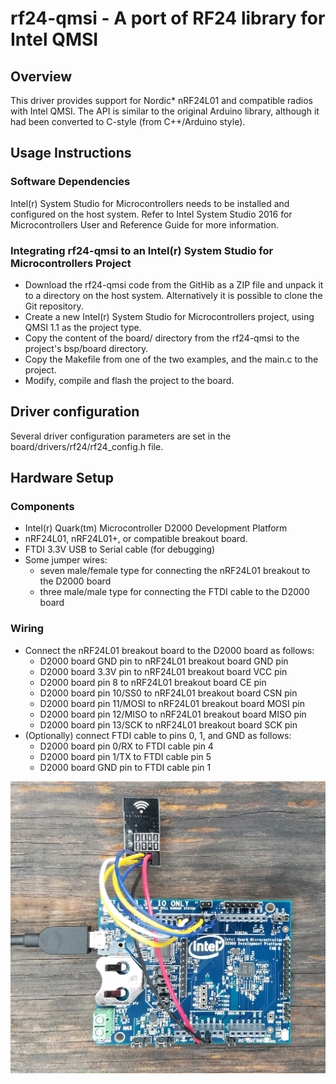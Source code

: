 # rf24-qmsi - A port of RF24 library for Intel QMSI

## Overview

This driver provides support for Nordic* nRF24L01 and compatible radios with Intel QMSI. The API is similar to the original
Arduino library, although it had been converted to C-style (from C++/Arduino style).

## Usage Instructions

### Software Dependencies

Intel(r) System Studio for Microcontrollers needs to be installed and configured on the host system. Refer to Intel System Studio 2016 for Microcontrollers User and Reference Guide for more information.

### Integrating rf24-qmsi to an Intel(r) System Studio for Microcontrollers Project

* Download the rf24-qmsi code from the GitHib as a ZIP file and unpack it to a directory on the host system. Alternatively it is possible to clone the Git repository.
* Create a new Intel(r) System Studio for Microcontrollers project, using QMSI 1.1 as the project type.
* Copy the content of the board/ directory from the rf24-qmsi to the project's bsp/board directory.
* Copy the Makefile from one of the two examples, and the main.c to the project.
* Modify, compile and flash the project to the board.

## Driver configuration

Several driver configuration parameters are set in the board/drivers/rf24/rf24_config.h file.

## Hardware Setup

### Components
* Intel(r) Quark(tm) Microcontroller D2000 Development Platform
* nRF24L01, nRF24L01+, or compatible breakout board.
* FTDI 3.3V USB to Serial cable (for debugging)
* Some jumper wires:
  * seven male/female type for connecting the nRF24L01 breakout to the D2000 board
  * three male/male type for connecting the FTDI cable to the D2000 board

### Wiring
* Connect the nRF24L01 breakout board to the D2000 board as follows:
  * D2000 board GND pin to nRF24L01 breakout board GND pin
  * D2000 board 3.3V pin to nRF24L01 breakout board VCC pin
  * D2000 board pin 8 to nRF24L01 breakout board CE pin
  * D2000 board pin 10/SS0 to nRF24L01 breakout board CSN pin
  * D2000 board pin 11/MOSI to nRF24L01 breakout board MOSI pin
  * D2000 board pin 12/MISO to nRF24L01 breakout board MISO pin
  * D2000 board pin 13/SCK to nRF24L01 breakout board SCK pin
* (Optionally) connect FTDI cable to pins 0, 1, and GND as follows:
  * D2000 board pin 0/RX to FTDI cable pin 4
  * D2000 board pin 1/TX to FTDI cable pin 5
  * D2000 board GND pin to FTDI cable pin 1

![](https://github.com/skiselev/rf24-qmsi/raw/master/quark_d2000_nrf24l01.jpg)

